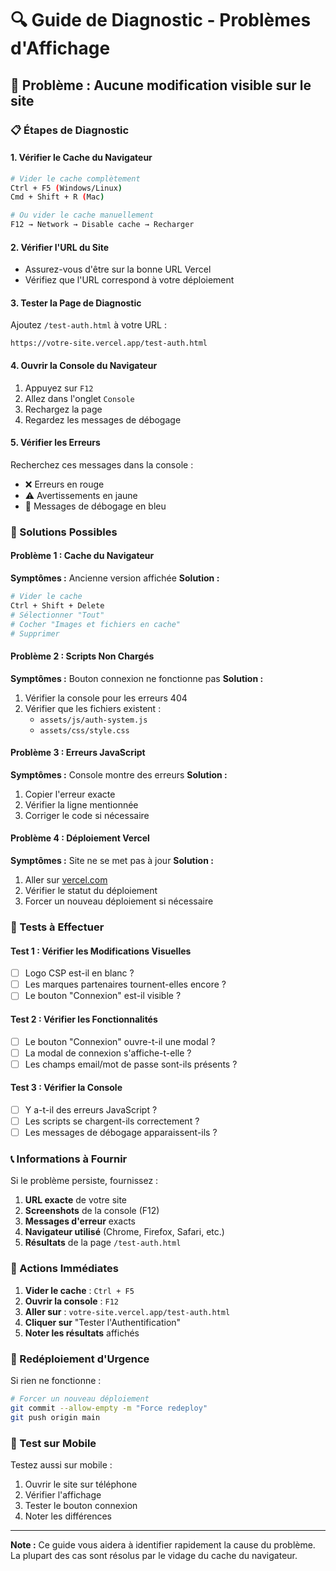 # 🔍 Guide de Diagnostic - Problèmes d'Affichage

## 🚨 Problème : Aucune modification visible sur le site

### 📋 Étapes de Diagnostic

#### 1. **Vérifier le Cache du Navigateur**
```bash
# Vider le cache complètement
Ctrl + F5 (Windows/Linux)
Cmd + Shift + R (Mac)

# Ou vider le cache manuellement
F12 → Network → Disable cache → Recharger
```

#### 2. **Vérifier l'URL du Site**
- Assurez-vous d'être sur la bonne URL Vercel
- Vérifiez que l'URL correspond à votre déploiement

#### 3. **Tester la Page de Diagnostic**
Ajoutez `/test-auth.html` à votre URL :
```
https://votre-site.vercel.app/test-auth.html
```

#### 4. **Ouvrir la Console du Navigateur**
1. Appuyez sur `F12`
2. Allez dans l'onglet `Console`
3. Rechargez la page
4. Regardez les messages de débogage

#### 5. **Vérifier les Erreurs**
Recherchez ces messages dans la console :
- ❌ Erreurs en rouge
- ⚠️ Avertissements en jaune
- 📜 Messages de débogage en bleu

### 🔧 Solutions Possibles

#### **Problème 1 : Cache du Navigateur**
**Symptômes :** Ancienne version affichée
**Solution :**
```bash
# Vider le cache
Ctrl + Shift + Delete
# Sélectionner "Tout"
# Cocher "Images et fichiers en cache"
# Supprimer
```

#### **Problème 2 : Scripts Non Chargés**
**Symptômes :** Bouton connexion ne fonctionne pas
**Solution :**
1. Vérifier la console pour les erreurs 404
2. Vérifier que les fichiers existent :
   - `assets/js/auth-system.js`
   - `assets/css/style.css`

#### **Problème 3 : Erreurs JavaScript**
**Symptômes :** Console montre des erreurs
**Solution :**
1. Copier l'erreur exacte
2. Vérifier la ligne mentionnée
3. Corriger le code si nécessaire

#### **Problème 4 : Déploiement Vercel**
**Symptômes :** Site ne se met pas à jour
**Solution :**
1. Aller sur [vercel.com](https://vercel.com)
2. Vérifier le statut du déploiement
3. Forcer un nouveau déploiement si nécessaire

### 🧪 Tests à Effectuer

#### **Test 1 : Vérifier les Modifications Visuelles**
- [ ] Logo CSP est-il en blanc ?
- [ ] Les marques partenaires tournent-elles encore ?
- [ ] Le bouton "Connexion" est-il visible ?

#### **Test 2 : Vérifier les Fonctionnalités**
- [ ] Le bouton "Connexion" ouvre-t-il une modal ?
- [ ] La modal de connexion s'affiche-t-elle ?
- [ ] Les champs email/mot de passe sont-ils présents ?

#### **Test 3 : Vérifier la Console**
- [ ] Y a-t-il des erreurs JavaScript ?
- [ ] Les scripts se chargent-ils correctement ?
- [ ] Les messages de débogage apparaissent-ils ?

### 📞 Informations à Fournir

Si le problème persiste, fournissez :

1. **URL exacte** de votre site
2. **Screenshots** de la console (F12)
3. **Messages d'erreur** exacts
4. **Navigateur utilisé** (Chrome, Firefox, Safari, etc.)
5. **Résultats** de la page `/test-auth.html`

### 🚀 Actions Immédiates

1. **Vider le cache** : `Ctrl + F5`
2. **Ouvrir la console** : `F12`
3. **Aller sur** : `votre-site.vercel.app/test-auth.html`
4. **Cliquer sur** "Tester l'Authentification"
5. **Noter les résultats** affichés

### 🔄 Redéploiement d'Urgence

Si rien ne fonctionne :

```bash
# Forcer un nouveau déploiement
git commit --allow-empty -m "Force redeploy"
git push origin main
```

### 📱 Test sur Mobile

Testez aussi sur mobile :
1. Ouvrir le site sur téléphone
2. Vérifier l'affichage
3. Tester le bouton connexion
4. Noter les différences

---

**Note :** Ce guide vous aidera à identifier rapidement la cause du problème. La plupart des cas sont résolus par le vidage du cache du navigateur.
